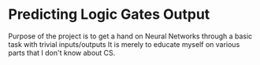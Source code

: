 # Predicting Logic Gates Output

Purpose of the project is to get a hand on Neural Networks through a basic task with trivial inputs/outputs
It is merely to educate myself on various parts that I don't know about CS.
